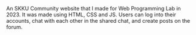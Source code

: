 An SKKU Community website that I made for Web Programming Lab in 2023. It was made using HTML, CSS and JS. Users can log into their accounts, chat with each other in the shared chat, and create posts on the forum.
